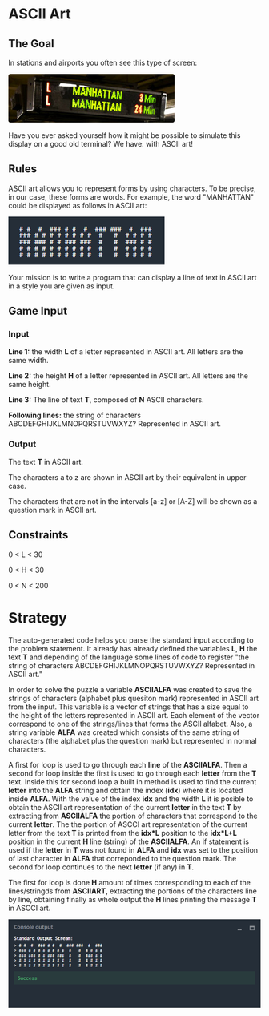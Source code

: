 # ASCII Art
## The Goal
In stations and airports you often see this type of screen:

![](led_display.jpg)

Have you ever asked yourself how it might be possible to simulate this display on a good old terminal? We have: with ASCII art!

## Rules
ASCII art allows you to represent forms by using characters. To be precise, in our case, these forms are words. For example, the word "MANHATTAN" could be displayed as follows in ASCII art:

![](MANHATTAN.png)

Your mission is to write a program that can display a line of text in ASCII art in a style you are given as input.

## Game Input

### Input

**Line 1:** the width **L** of a letter represented in ASCII art. All letters are the same width.

**Line 2:** the height **H** of a letter represented in ASCII art. All letters are the same height.

**Line 3:** The line of text **T**, composed of **N** ASCII characters.

**Following lines:** the string of characters ABCDEFGHIJKLMNOPQRSTUVWXYZ? Represented in ASCII art.

### Output

The text **T** in ASCII art.

The characters a to z are shown in ASCII art by their equivalent in upper case.

The characters that are not in the intervals [a-z] or [A-Z] will be shown as a question mark in ASCII art.

## Constraints

0 < L < 30

0 < H < 30

0 < N < 200

# Strategy

The auto-generated code helps you parse the standard input according to the problem statement. It already has already defined the variables **L**, **H** the text **T**  and depending of the language some lines of code to register "the string of characters ABCDEFGHIJKLMNOPQRSTUVWXYZ? Represented in ASCII art."

In order to solve the puzzle a variable **ASCIIALFA** was created to save the strings of characters (alphabet plus quesiton mark) represented in ASCII art from the input. This variable is a vector of strings that has a size equal to the height of the letters represented in ASCII art. Each element of the vector correspond to one of the strings/lines that forms the ASCII alfabet. Also, a string variable **ALFA** was created which consists of the same string of characters (the alphabet plus the question mark) but represented in normal characters.

A first for loop is used to go through each **line** of the **ASCIIALFA**. Then a second for loop inside the first is used to go through each **letter** from the **T** text. Inside this for second loop a built in method is used to find the current **letter** into the **ALFA** string and obtain the index (**idx**) where it is located inside  **ALFA**. With the value of the index **idx** and the width **L** it is posible to obtain the ASCII art representation of the current **letter** in the text **T** by extracting from **ASCIIALFA** the portion of characters that correspond to the current **letter**. The the portion of ASCCI art representation of the current letter from the text **T** is printed from the **idx*L** position to the **idx*L+L** position in the current **H** line (string) of the **ASCIIALFA**. An if statement is used if the **letter** in **T** was not found in **ALFA** and **idx** was set to the position of last character in **ALFA** that correponded to the question mark. The second for loop continues to the next **letter** (if any) in **T**. 

The first for loop is done **H** amount of times corresponding to each of the lines/stringds from **ASCIIART**, extracting the portions of the characters line by line, obtaining finally as whole output the **H** lines printing the message **T** in ASCCI art. 

![](ascii_art_co.png)
